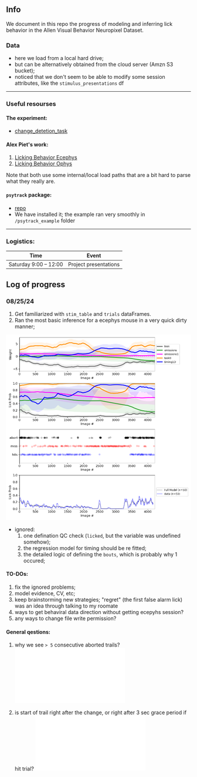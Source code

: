 ## Info

We document in this repo the progress of modeling and inferring lick behavior in the Allen Visual Behavior Neuropixel Dataset.

### Data
- here we load from a local hard drive; 
- but can be alternatively obtained from the cloud server (Amzn S3 bucket);
- noticed that we don't seem to be able to modify some session attributes, like the `stimulus_presentations` df

***

### Useful resourses

#### The experiment:

- [change_detetion_task](https://allenswdb.github.io/physiology/stimuli/visual-behavior/VB-Behavior.html#change-detection-task)


####  Alex Piet's work:
1.  [Licking Behavior Ecephys](https://github.com/AllenInstitute/licking_behavior_NP)
2.  [Licking Behavior Ophys](https://github.com/alexpiet/licking_behavior/tree/master)

Note that both use some internal/local load paths that are a bit hard to parse what they really are.

####  `psytrack` package:
- [repo](https://github.com/nicholas-roy/psytrack/blob/master/psytrack/examples/ExampleNotebook.ipynb)
- We have installed it; the example ran very smoothly in `/psytrack_example` folder

***

### Logistics:

| Time | Event |
|------|-------|
| Saturday 9:00 – 12:00 | Project presentations |

## Log of progress

### 08/25/24

1. Get familiarized with `stim_table` and `trials` dataFrames. 
2. Ran the most basic inference for a ecephys mouse in a very quick dirty manner;

![first dirty fit](piet_modelfit/first_weights.png)

- ignored: 
    1. one defination QC check (`licked`, but the variable was undefined somehow);
    2. the regression model for timing should be re fitted; 
    3. the detailed logic of defining the `bouts`, which is probably why 1 occured;

#### TO-DOs: 
1. fix the ignored problems;
2. model evidence, CV, etc;
3. keep brainstorming new strategies; "regret" (the first false alarm lick) was an idea through talking to my roomate 
4. ways to get behaviral data direction without getting ecepyhs session? 
5. any ways to change file write permission? 

#### General qestions: 
1. why we see `> 5` consecutive aborted trails?
![aborted](plots/explore/aborted_entire_session.pdf)

2. is start of trail right after the change, or right after 3 sec grace period if hit trial?
![example trial](plots/explore/example_session_period.pdf)

